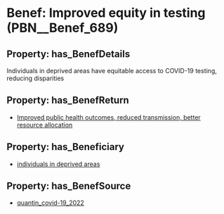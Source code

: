 # Benef: __Improved equity in testing__ (PBN__Benef_689)

## Property: has_BenefDetails

Individuals in deprived areas have equitable access to COVID-19 testing, reducing disparities

## Property: has_BenefReturn

* [Improved public health outcomes, reduced transmission, better resource allocation](../BenefReturn/PBN__BenefReturn_737)

## Property: has_Beneficiary

* [individuals in deprived areas](../Stakeholder/PBN__Stakeholder_288)

## Property: has_BenefSource

* [quantin_covid-19_2022](../Article/PBN__Article_136)


